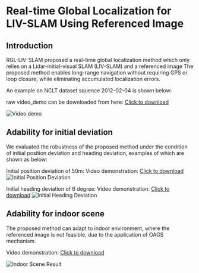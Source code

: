 # Real-time Global Localization for LIV-SLAM Using Referenced Image

## Introduction
RGL-LIV-SLAM proposed a real-time global localization method which only relies on a Lidar-initial-visual SLAM (LIV-SLAM) and a referenced image
The proposed method enables long-range navigation without requiring GPS or loop closure, while eliminating accumulated localization errors.

An example on NCLT dataset squence 2012-02-04 is shown below:

raw video_demo can be downloaded from here: [Click to download](https://github.com/yao-yating/RGL-LIV-SLAM/blob/main/video_demo.avi)

![Video demo](https://github.com/yao-yating/RGL-LIV-SLAM/blob/main/videos/video_demo.gif)

## Adability for initial deviation

We evaluated the robustness of the proposed method under the condition of initial position deviation and heading deviation, examples of which are shown as below:

Initial position deviation of 50m:
Video demonstration: [Click to download](https://github.com/yao-yating/RGL-LIV-SLAM/blob/main/videos/initial_pisition_deviation.avi)
![Initial Position Deviation](https://github.com/yao-yating/RGL-LIV-SLAM/blob/main/videos/initial_position_deviation.gif)

Initial heading deviation of 6 degree:
Video demonstration: [Click to download](https://github.com/yao-yating/RGL-LIV-SLAM/blob/main/videos/initial_heading_deviation.avi)
![Initial Heading Deviation](https://github.com/yao-yating/RGL-LIV-SLAM/blob/main/videos/initial_heading_deviation.gif)

## Adability for indoor scene

The proposed method can adapt to indoor environment, where the referenced image is not feasible, due to the application of OAGS mechanism.

Video demonstration: [Click to download](https://github.com/yao-yating/RGL-LIV-SLAM/blob/main/videos/indoor.avi)

![Indoor Scene Result](https://github.com/yao-yating/RGL-LIV-SLAM/blob/main/videos/indoor.gif)

